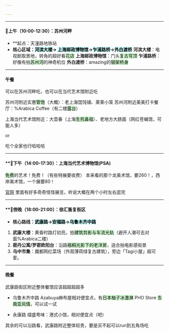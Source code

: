 ```yaml
---

---
```

---
#### 🌅上午（10:00-12:30）：苏州河畔
- **起点：天潼路地铁站
- **核心区域：<mark style="background: #ABF7F7A6;">河滨大楼</mark>-> <mark style="background: #ABF7F7A6;">上海邮政博物馆</mark>-><mark style="background: #ABF7F7A6;">乍浦路桥</mark>-><mark style="background: #ABF7F7A6;">外白渡桥</mark>**
**河滨大楼**：电视剧取景地，转角的超好看<mark style="background: #BBFABBA6;">花店</mark>
**上海邮政博物馆**：门头<mark style="background: #BBFABBA6;">复古穹顶</mark>
**乍浦路桥**：好像有拍<mark style="background: #BBFABBA6;">苏州河</mark>的神奇机位
**外白渡桥**：amazing的<mark style="background: #BBFABBA6;">钢架桥身</mark>

---
#### 午餐
可以在苏州河畔吃，也可以在当代艺术馆附近吃

苏州河附近实惠<mark style="background: #BBFABBA6;">管饱</mark>（大概）：老上海馄饨铺、莱莱小笼
苏州河附近美美打卡餐厅：%Arabica Coffee（有二楼<mark style="background: #BBFABBA6;">露台</mark>）

上海当代艺术馆附近：大壶春（上海<mark style="background: #BBFABBA6;">生煎鼻祖</mark>）、老地方大肠面（网红苍蝇馆，可能人多）

or 

吃个全家也行哈哈哈

---
#### **🌇下午（14:00-17:30）：上海当代艺术博物馆(PSA)
<mark style="background: #BBFABBA6;">免费</mark>的艺术！免费！（有些特展要收费）
本来看的那个龙美术馆，要260！，西岸美术馆，一个展要80！

[官网](https://www.powerstationofart.com)
里面有好多奇奇怪怪展览，听说大概在两个小时左右逛完

---
#### **🌃傍晚（18:00-21:00）：徐汇衡复街区
- **核心路线：<mark style="background: #ABF7F7A6;">武康路</mark>→<mark style="background: #ABF7F7A6;">安福路</mark>→<mark style="background: #ABF7F7A6;">乌鲁木齐中路</mark>** 
1. **武康大楼**：黄昏时路灯初亮，拍<mark style="background: #BBFABBA6;">建筑剪影与车流光轨</mark>（避开人潮可去对面%Arabica二楼）
2.  **密丹公寓/罗密欧阳台**：沿路<mark style="background: #BBFABBA6;">梧桐光影下的老洋房</mark>，适合拍电影感街景
3. **乌中市集**：魔都网红菜场（外观薄荷绿复古建筑），旁边「Tagi小屋」超可爱。 
---
#### 晚餐
武康路街区附近整体餐馆应该超超超超多

- 乌鲁木齐中路
	Azabuya麻布屋相对便宜点，有<mark style="background: #BBFABBA6;">日本柚子冰激淋</mark>
	PHO Store <mark style="background: #BBFABBA6;">东南亚风情</mark>，可以试一试

- 永康路
	熠盛粤味：港式小馆，相对便宜点（吧）

其余的可以沿路看，武康路附近整体较贵，要是买不起可以run到五角场吃

